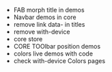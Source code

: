 - FAB morph title in demos
- Navbar demos in core
- remove link data- in titles
- remove with-device
- core store
- CORE TOOlbar position demos
- colors live demos with code
- check with-device Colors pages
